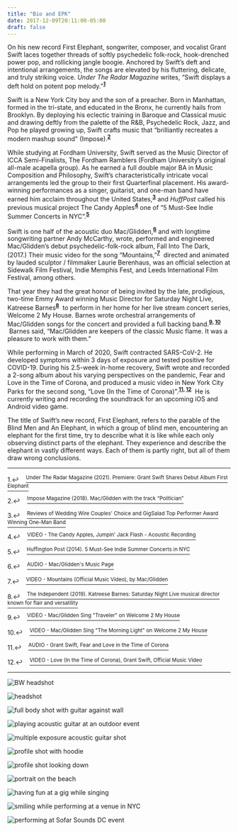 ```yaml
---
title: "Bio and EPK"
date: 2017-12-09T20:11:00-05:00
draft: false
---
```

On his new record First Elephant, songwriter, composer, and vocalist Grant Swift laces together threads of softly psychedelic folk-rock, hook-drenched power pop, and rollicking jangle boogie. Anchored by Swift’s deft and intentional arrangements, the songs are elevated by his fluttering, delicate, and truly striking voice. <em>Under The Radar Magazine</em> writes, “Swift displays a deft hold on potent pop melody.”<sup><strong><a href="#fn1" id="ref1">1</a></strong></sup>

Swift is a New York City boy and the son of a preacher. Born in Manhattan, formed in the tri-state, and educated in the Bronx, he currently hails from Brooklyn. By deploying his eclectic training in Baroque and Classical music and drawing deftly from the palette of the R&B, Psychedelic Rock, Jazz, and Pop he played growing up, Swift crafts music that “brilliantly recreates a modern mashup sound" (Impose).<sup><strong><a href="#fn2" id="ref2">2</a></strong></sup>

While studying at Fordham University, Swift served as the Music Director of ICCA Semi-Finalists, The Fordham Ramblers (Fordham University’s original all-male acapella group). As he earned a full double major BA in Music Composition and Philosophy, Swift’s characteristically intricate vocal arrangements led the group to their first Quarterfinal placement. His award-winning performances as a singer, guitarist, and one-man band have earned him acclaim throughout the United States,<sup><strong><a href="#fn3" id="ref3">3</a></strong></sup> and <em>HuffPost</em> called his previous musical project The Candy Apples<sup><strong><a href="#fn4" id="ref4">4</a></strong></sup> one of “5 Must-See Indie Summer Concerts in NYC”.<sup><strong><a href="#fn5" id="ref5">5</a></strong></sup>

Swift is one half of the acoustic duo Mac/Glidden,<sup><strong><a href="#fn6" id="ref6">6</a></strong></sup> and with longtime songwriting partner Andy McCarthy, wrote, performed and engineered Mac/Glidden’s debut psychedelic-folk-rock album, Fall Into The Dark, (2017.) Their music video for the song “Mountains,”<sup><strong><a href="#fn7" id="ref7">7</a></strong></sup> &nbsp;directed and animated by lauded sculptor / filmmaker Laurie Berenhaus, was an official selection at Sidewalk Film Festival, Indie Memphis Fest, and Leeds International Film Festival, among others.

That year they had the great honor of being invited by the late, prodigious, two-time Emmy Award winning Music Director for Saturday Night Live, Katreese Barnes<sup><strong><a href="#fn8" id="ref8">8</a></strong></sup> &nbsp;to perform in her home for her live stream concert series, Welcome 2 My House. Barnes wrote orchestral arrangements of Mac/Glidden songs for the concert and provided a full backing band.<sup><strong><a href="#fn9" id="ref9">9,</a> <a href="#fn10" id="ref10">10</a></strong></sup> &nbsp;Barnes said, “Mac/Glidden are keepers of the classic Music flame. It was a pleasure to work with them.”

While performing in March of 2020, Swift contracted SARS-CoV-2. He developed symptoms within 3 days of exposure and tested positive for COVID-19. During his 2.5-week in-home recovery, Swift wrote and recorded a 2-song album about his varying perspectives on the pandemic, Fear and Love in the Time of Corona, and produced a music video in New York City Parks for the second song, “Love (In the Time of Corona)".<sup><strong><a href="#fn11" id="ref11">11,</a> <a href="#fn12" id="ref12">12</a></strong></sup> &nbsp;He is currently writing and recording the soundtrack for an upcoming iOS and Android video game.

The title of Swift’s new record, First Elephant, refers to the parable of the Blind Men and An Elephant, in which a group of blind men, encountering an elephant for the first time, try to describe what it is like while each only observing distinct parts of the elephant. They experience and describe the elephant in vastly different ways. Each of them is partly right, but all of them draw wrong conclusions.

<hr></hr>

<a href="#ref1" id="fn1" title="Jump back to footnote 1 in the text." style="text-decoration: none">1.↩</a>&nbsp;&nbsp;&nbsp;&nbsp;<a href="https://www.undertheradarmag.com/news/premiere_grant_swift_shares_debut_album_first_elephant_stream_it_early_belo" target="_blank"><sup>Under The Radar Magazine (2021). Premiere: Grant Swift Shares Debut Album First Elephant</sup></a>

<a href="#ref2" id="fn2" title="Jump back to footnote 2 in the text." style="text-decoration: none">2.↩</a>&nbsp;&nbsp;&nbsp;&nbsp;<a href="https://imposemagazine.com/music/mac-glidden-with-the-track-politician" target="_blank"><sup>Impose Magazine (2018). Mac/Glidden with the track “Politician”</sup></a>

<a href="#ref3" id="fn3" title="Jump back to footnote 3 in the text." style="text-decoration: none">3.↩</a>&nbsp;&nbsp;&nbsp;&nbsp;<a href="https://www.google.com/search?q=reviews+of+grant+swift" target="_blank"><sup>Reviews of Wedding Wire Couples' Choice and GigSalad Top Performer Award Winning One-Man Band</sup></a>

<a href="#ref4" id="fn4" title="Jump back to footnote 4 in the text." style="text-decoration: none">4.↩</a>&nbsp;&nbsp;&nbsp;&nbsp;<a href="https://youtu.be/EYT0glaw-Bw" target="_blank"><sup>VIDEO - The Candy Apples, Jumpin' Jack Flash - Acoustic Recording</sup></a>

<a href="#ref5" id="fn5" title="Jump back to footnote 5 in the text." style="text-decoration: none">5.↩</a>&nbsp;&nbsp;&nbsp;&nbsp;<a href="https://www.huffpost.com/entry/5-mustsee-indie-summer-co_b_5572241" target="_blank"><sup>Huffington Post (2014). 5 Must-See Indie Summer Concerts in NYC</sup></a>

<a href="#ref6" id="fn6" title="Jump back to footnote 6 in the text." style="text-decoration: none">6.↩</a>&nbsp;&nbsp;&nbsp;&nbsp;<a href="https://macgliddenmusic.bandcamp.com" target="_blank"><sup>AUDIO - Mac/Glidden's Music Page</sup></a>

<a href="#ref7" id="fn7" title="Jump back to footnote 7 in the text." style="text-decoration: none">7.↩</a>&nbsp;&nbsp;&nbsp;&nbsp;<a href="https://youtu.be/9We-gTGMaZ0" target="_blank"><sup>VIDEO - Mountains (Official Music Video), by Mac/Glidden</sup></a>

<a href="#ref8" id="fn8" title="Jump back to footnote 8 in the text." style="text-decoration: none">8.↩</a>&nbsp;&nbsp;&nbsp;&nbsp;<a href="https://www.independent.co.uk/news/obituaries/katreese-barnes-death-snl-musical-director-obituary-roberta-flack-chaka-khan-a9078946.html" target="_blank"><sup>The Independent (2019). Katreese Barnes: Saturday Night Live musical director known for flair and versatility</sup></a>

<a href="#ref9" id="fn9" title="Jump back to footnote 9 in the text." style="text-decoration: none">9.↩</a>&nbsp;&nbsp;&nbsp;&nbsp;<a href="https://youtu.be/Ug89c-pShvE" target="_blank"><sup>VIDEO - Mac/Glidden Sing "Traveler" on Welcome 2 My House</sup></a>

<a href="#ref10" id="fn10" title="Jump back to footnote 10 in the text." style="text-decoration: none">10.↩</a>&nbsp;&nbsp;&nbsp;&nbsp;<a href="https://youtu.be/REGTCNAtjtg" target="_blank"><sup>VIDEO - Mac/Glidden Sing "The Morning Light" on Welcome 2 My House</sup></a>

<a href="#ref11" id="fn11" title="Jump back to footnote 11 in the text." style="text-decoration: none">11.↩</a>&nbsp;&nbsp;&nbsp;&nbsp;<a href="https://distrokid.com/hyperfollow/grantswift/fear-and-love-in-the-time-of-corona" target="_blank"><sup>AUDIO - Grant Swift, Fear and Love in the Time of Corona</sup></a>

<a href="#ref12" id="fn12" title="Jump back to footnote 12 in the text." style="text-decoration: none">12.↩</a>&nbsp;&nbsp;&nbsp;&nbsp;<a href="https://youtu.be/6t7ywuOk9Ng" target="_blank"><sup>VIDEO - Love (In the Time of Corona), Grant Swift, Official Music Video</sup></a>

<hr></hr>


![BW headshot](/images/press/_MG_3592_size_edit.JPG "Grant BW headshot")

![headshot](/images/press/IMG_4398_Color_Edit_crop.jpg "Grant headshot")

![full body shot with guitar against wall](/images/press/SG_Wall_size_edit.jpg "Grant Full Body Shot with Acoustic Guitar")

![playing acoustic guitar at an outdoor event](/images/press/Oyster-Fest-4987_size_edit.jpg "Strumming")

![multiple exposure acoustic guitar shot](/images/press/_MG_3949_size_edit.JPG "Multiple Exposure With Acoustic Guitar")

![profile shot with hoodie](/images/press/_MG_3712_size_edit.JPG "Profile BW shot")

![profile shot looking down](/images/press/_MG_3745_size_edit.JPG "Profile BW Looking Down")

![portrait on the beach](/images/press/_MG_0060_color_size_edit.JPG "Grant portrait on beach in Rye, NY")

![having fun at a gig while singing](/images/press/CA_grant_BW_crop.jpg "Having Fun Performing")

![smiling while performing at a venue in NYC](/images/press/_MG_0355_size_edit.jpg "Banter between songs")

![performing at Sofar Sounds DC event](/images/press/Sofar-20170820-HQ-8072_size_edit.jpg "Performing at Sofar DC")
